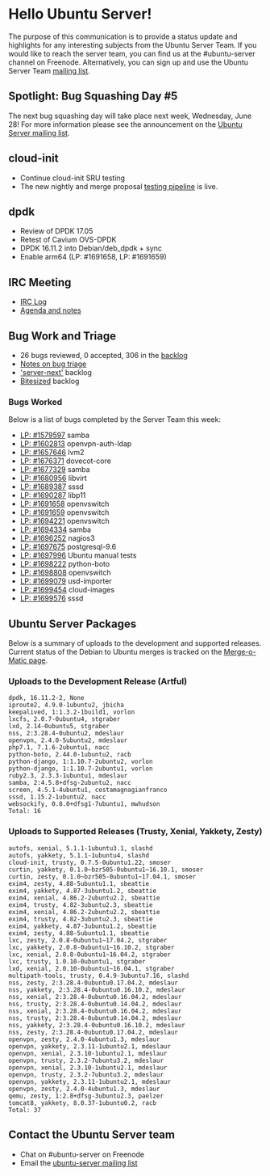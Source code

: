 # Hello Ubuntu Server!
The purpose of this communication is to provide a status update and highlights for any interesting subjects from the Ubuntu Server Team. If you would like to reach the server team, you can find us at the #ubuntu-server channel on Freenode. Alternatively, you can sign up and use the Ubuntu Server Team [mailing list](https://lists.ubuntu.com/mailman/listinfo/ubuntu-server).

## Spotlight: Bug Squashing Day #5
The next bug squashing day will take place next week, Wednesday, June 28! For more information please see the announcement on the [Ubuntu Server mailing list](https://lists.ubuntu.com/archives/ubuntu-server/2017-June/007551.html).

## cloud-init
- Continue cloud-init SRU testing
- The new nightly and merge proposal [testing pipeline](https://lists.launchpad.net/cloud-init/msg00090.html) is live.

## dpdk
- Review of DPDK 17.05
- Retest of Cavium OVS-DPDK
- DPDK 16.11.2 into Debian/deb_dpdk + sync
- Enable arm64 (LP: #1691658, LP: #1691659)

## IRC Meeting
- [IRC Log](https://ubottu.com/meetingology/logs/ubuntu-meeting/2017/ubuntu-meeting.2017-06-20-15.59.html)
- [Agenda and notes](https://wiki.ubuntu.com/ServerTeam/Meeting)

## Bug Work and Triage
- 26 bugs reviewed, 0 accepted, 306 in the [backlog](https://bugs.launchpad.net/~ubuntu-server/+subscribedbugs)
- [Notes on bug triage](https://wiki.ubuntu.com/ServerTeam/KnowledgeBase#Bug_Triage)
- ['server-next'](https://bugs.launchpad.net/ubuntu/?field.searchtext=&orderby=-importance&field.status%3Alist=NEW&field.status%3Alist=CONFIRMED&field.status%3Alist=TRIAGED&field.status%3Alist=INPROGRESS&field.status%3Alist=FIXCOMMITTED&field.status%3Alist=INCOMPLETE_WITH_RESPONSE&field.status%3Alist=INCOMPLETE_WITHOUT_RESPONSE&assignee_option=any&field.assignee=&field.bug_reporter=&field.bug_commenter=&field.subscriber=&field.structural_subscriber=&field.component-empty-marker=1&field.tag=server-next&field.tags_combinator=ANY&field.status_upstream-empty-marker=1&field.has_cve.used=&field.omit_dupes.used=&field.omit_dupes=on&field.affects_me.used=&field.has_no_package.used=&field.has_patch.used=&field.has_branches.used=&field.has_branches=on&field.has_no_branches.used=&field.has_no_branches=on&field.has_blueprints.used=&field.has_blueprints=on&field.has_no_blueprints.used=&field.has_no_blueprints=on&search=Search) backlog
- [Bitesized](https://bugs.launchpad.net/~ubuntu-server/+subscribedbugs?field.searchtext=&field.status%3Alist=NEW&field.status%3Alist=CONFIRMED&field.status%3Alist=TRIAGED&field.status%3Alist=INPROGRESS&field.status%3Alist=FIXCOMMITTED&field.status%3Alist=INCOMPLETE_WITH_RESPONSE&field.status%3Alist=INCOMPLETE_WITHOUT_RESPONSE&assignee_option=any&field.assignee=&field.bug_reporter=&field.bug_commenter=&field.subscriber=&field.structural_subscriber=&field.tag=bitesize&field.tags_combinator=ANY&field.status_upstream-empty-marker=1&field.has_cve.used=&field.omit_dupes.used=&field.omit_dupes=on&field.affects_me.used=&field.has_patch.used=&field.has_branches.used=&field.has_branches=on&field.has_no_branches.used=&field.has_no_branches=on&field.has_blueprints.used=&field.has_blueprints=on&field.has_no_blueprints.used=&field.has_no_blueprints=on&search=Search&orderby=-date_last_updated&start=0) backlog

### Bugs Worked
Below is a list of bugs completed by the Server Team this week:
- [LP: #1579597](https://launchpad.net/bugs/1579597) samba
- [LP: #1602813](https://launchpad.net/bugs/1602813) openvpn-auth-ldap
- [LP: #1657646](https://launchpad.net/bugs/1657646) lvm2
- [LP: #1676371](https://launchpad.net/bugs/1676371) dovecot-core
- [LP: #1677329](https://launchpad.net/bugs/1677329) samba
- [LP: #1680956](https://launchpad.net/bugs/1680956) libvirt
- [LP: #1689387](https://launchpad.net/bugs/1689387) sssd
- [LP: #1690287](https://launchpad.net/bugs/1690287) libp11
- [LP: #1691658](https://launchpad.net/bugs/1691658) openvswitch
- [LP: #1691659](https://launchpad.net/bugs/1691659) openvswitch
- [LP: #1694221](https://launchpad.net/bugs/1694221) openvswitch
- [LP: #1694334](https://launchpad.net/bugs/1694334) samba
- [LP: #1696252](https://launchpad.net/bugs/1696252) nagios3
- [LP: #1697675](https://launchpad.net/bugs/1697675) postgresql-9.6
- [LP: #1697996](https://launchpad.net/bugs/1697996) Ubuntu manual tests
- [LP: #1698222](https://launchpad.net/bugs/1698222) python-boto
- [LP: #1698808](https://launchpad.net/bugs/1698808) openvswitch
- [LP: #1699079](https://launchpad.net/bugs/1699079) usd-importer
- [LP: #1699454](https://launchpad.net/bugs/1699454) cloud-images
- [LP: #1699576](https://launchpad.net/bugs/1699576) sssd

## Ubuntu Server Packages
Below is a summary of uploads to the development and supported releases. Current status of the Debian to Ubuntu merges is tracked on the [Merge-o-Matic page](https://merges.ubuntu.com/main.html).

### Uploads to the Development Release (Artful)
```
dpdk, 16.11.2-2, None
iproute2, 4.9.0-1ubuntu2, jbicha
keepalived, 1:1.3.2-1build1, vorlon
lxcfs, 2.0.7-0ubuntu4, stgraber
lxd, 2.14-0ubuntu5, stgraber
nss, 2:3.28.4-0ubuntu2, mdeslaur
openvpn, 2.4.0-5ubuntu2, mdeslaur
php7.1, 7.1.6-2ubuntu1, nacc
python-boto, 2.44.0-1ubuntu2, racb
python-django, 1:1.10.7-2ubuntu2, vorlon
python-django, 1:1.10.7-2ubuntu1, vorlon
ruby2.3, 2.3.3-1ubuntu1, mdeslaur
samba, 2:4.5.8+dfsg-2ubuntu2, nacc
screen, 4.5.1-4ubuntu1, costamagnagianfranco
sssd, 1.15.2-1ubuntu2, nacc
websockify, 0.8.0+dfsg1-7ubuntu1, mwhudson
Total: 16
```

### Uploads to Supported Releases (Trusty, Xenial, Yakkety, Zesty)
```
autofs, xenial, 5.1.1-1ubuntu3.1, slashd
autofs, yakkety, 5.1.1-1ubuntu4, slashd
cloud-init, trusty, 0.7.5-0ubuntu1.22, smoser
curtin, yakkety, 0.1.0~bzr505-0ubuntu1~16.10.1, smoser
curtin, zesty, 0.1.0~bzr505-0ubuntu1~17.04.1, smoser
exim4, zesty, 4.88-5ubuntu1.1, sbeattie
exim4, yakkety, 4.87-3ubuntu1.2, sbeattie
exim4, xenial, 4.86.2-2ubuntu2.2, sbeattie
exim4, trusty, 4.82-3ubuntu2.3, sbeattie
exim4, xenial, 4.86.2-2ubuntu2.2, sbeattie
exim4, trusty, 4.82-3ubuntu2.3, sbeattie
exim4, yakkety, 4.87-3ubuntu1.2, sbeattie
exim4, zesty, 4.88-5ubuntu1.1, sbeattie
lxc, zesty, 2.0.8-0ubuntu1~17.04.2, stgraber
lxc, yakkety, 2.0.8-0ubuntu1~16.10.2, stgraber
lxc, xenial, 2.0.8-0ubuntu1~16.04.2, stgraber
lxc, trusty, 1.0.10-0ubuntu1, stgraber
lxd, xenial, 2.0.10-0ubuntu1~16.04.1, stgraber
multipath-tools, trusty, 0.4.9-3ubuntu7.16, slashd
nss, zesty, 2:3.28.4-0ubuntu0.17.04.2, mdeslaur
nss, yakkety, 2:3.28.4-0ubuntu0.16.10.2, mdeslaur
nss, xenial, 2:3.28.4-0ubuntu0.16.04.2, mdeslaur
nss, trusty, 2:3.28.4-0ubuntu0.14.04.2, mdeslaur
nss, xenial, 2:3.28.4-0ubuntu0.16.04.2, mdeslaur
nss, trusty, 2:3.28.4-0ubuntu0.14.04.2, mdeslaur
nss, yakkety, 2:3.28.4-0ubuntu0.16.10.2, mdeslaur
nss, zesty, 2:3.28.4-0ubuntu0.17.04.2, mdeslaur
openvpn, zesty, 2.4.0-4ubuntu1.3, mdeslaur
openvpn, yakkety, 2.3.11-1ubuntu2.1, mdeslaur
openvpn, xenial, 2.3.10-1ubuntu2.1, mdeslaur
openvpn, trusty, 2.3.2-7ubuntu3.2, mdeslaur
openvpn, xenial, 2.3.10-1ubuntu2.1, mdeslaur
openvpn, trusty, 2.3.2-7ubuntu3.2, mdeslaur
openvpn, yakkety, 2.3.11-1ubuntu2.1, mdeslaur
openvpn, zesty, 2.4.0-4ubuntu1.3, mdeslaur
qemu, zesty, 1:2.8+dfsg-3ubuntu2.3, paelzer
tomcat8, yakkety, 8.0.37-1ubuntu0.2, racb
Total: 37
```

## Contact the Ubuntu Server team
* Chat on #ubuntu-server on Freenode
* Email the [ubuntu-server mailing list](https://lists.ubuntu.com/mailman/listinfo/ubuntu-server)

